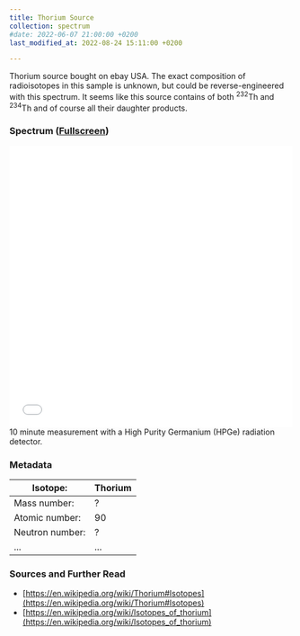 ```yaml
---
title: Thorium Source
collection: spectrum
#date: 2022-06-07 21:00:00 +0200
last_modified_at: 2022-08-24 15:11:00 +0200

---
```


Thorium source bought on ebay USA. The exact composition of radioisotopes in this sample is unknown, but could be reverse-engineered with this spectrum. It seems like this source contains of both <sup>232</sup>Th and <sup>234</sup>Th and of course all their daughter products.

### Spectrum ([Fullscreen](/assets/spectra/ThoriumSource.html))

<iframe width="100%" height="500" src="/assets/spectra/ThoriumSource.html" title="Thorium Source gamma spectrum" frameborder="0" allowfullscreen></iframe>
10 minute measurement with a High Purity Germanium (HPGe) radiation detector.

### Metadata

| Isotope: | Thorium |
| --- | --- |
| Mass number: | ? |
| Atomic number: | 90 |
| Neutron number: | ? |
| ... | ... |

### Sources and Further Read

- [https://en.wikipedia.org/wiki/Thorium#Isotopes](https://en.wikipedia.org/wiki/Thorium#Isotopes)
- [https://en.wikipedia.org/wiki/Isotopes_of_thorium](https://en.wikipedia.org/wiki/Isotopes_of_thorium)

